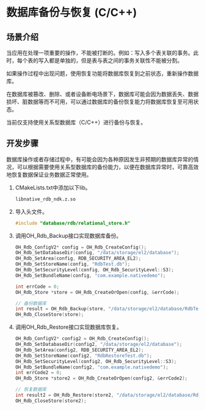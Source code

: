# 数据库备份与恢复 (C/C++)

## 场景介绍

当应用在处理一项重要的操作，不能被打断的。例如：写入多个表关联的事务。此时，每个表的写入都是单独的，但是表与表之间的事务关联性不能被分割。

如果操作过程中出现问题，使用恢复功能将数据库恢复到之前状态，重新操作数据库。

在数据库被篡改、删除、或者设备断电场景下，数据库可能会因为数据丢失、数据损坏、脏数据等而不可用，可以通过数据库的备份恢复能力将数据库恢复至可用状态。

当前仅支持使用关系型数据库（C/C++）进行备份与恢复。

## 开发步骤

数据库操作或者存储过程中，有可能会因为各种原因发生非预期的数据库异常的情况，可以根据需要使用关系型数据库的备份能力，以便在数据库异常时，可靠高效地恢复数据保证业务数据正常使用。

1. CMakeLists.txt中添加以下lib。

    ```txt
    libnative_rdb_ndk.z.so
    ```

2. 导入头文件。

    ```c
    #include "database/rdb/relational_store.h"
    ```

3. 调用OH_Rdb_Backup接口实现数据库备份。

    ```c
    OH_Rdb_ConfigV2* config = OH_Rdb_CreateConfig();
    OH_Rdb_SetDatabaseDir(config, "/data/storage/el2/database");
    OH_Rdb_SetArea(config, RDB_SECURITY_AREA_EL2);
    OH_Rdb_SetStoreName(config, "RdbTest.db");
    OH_Rdb_SetSecurityLevel(config, OH_Rdb_SecurityLevel::S3);
    OH_Rdb_SetBundleName(config, "com.example.nativedemo");
    
    int errCode = 0;
    OH_Rdb_Store *store = OH_Rdb_CreateOrOpen(config, &errCode);
    
    // 备份数据库
    int result = OH_Rdb_Backup(store, "/data/storage/el2/database/RdbTest_bak.db");
    OH_Rdb_CloseStore(store);
    ```

4. 调用OH_Rdb_Restore接口实现数据库恢复。

    ```c
    OH_Rdb_ConfigV2* config2 = OH_Rdb_CreateConfig();
    OH_Rdb_SetDatabaseDir(config2, "/data/storage/el2/database");
    OH_Rdb_SetArea(config2, RDB_SECURITY_AREA_EL2);
    OH_Rdb_SetStoreName(config2, "RdbRestoreTest.db");
    OH_Rdb_SetSecurityLevel(config2, OH_Rdb_SecurityLevel::S3);
    OH_Rdb_SetBundleName(config2, "com.example.nativedemo");
    int errCode2 = 0;
    OH_Rdb_Store *store2 = OH_Rdb_CreateOrOpen(config2, &errCode2);
    
    // 恢复数据库
    int result2 = OH_Rdb_Restore(store2, "/data/storage/el2/database/RdbTest_bak.db");
    OH_Rdb_CloseStore(store2);
    ```